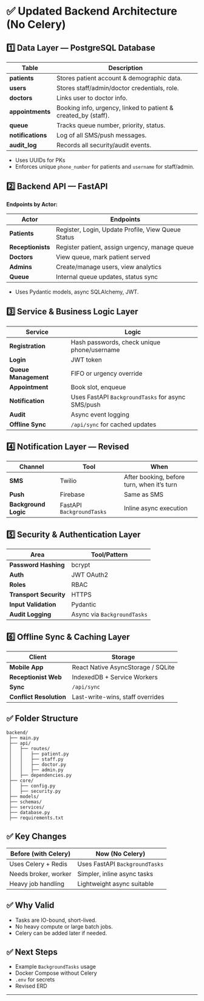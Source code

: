 
# ✅ Updated Backend Architecture (No Celery)

## 1️⃣ Data Layer — PostgreSQL Database

| Table | Description |
|---|---|
| **patients** | Stores patient account & demographic data. |
| **users** | Stores staff/admin/doctor credentials, role. |
| **doctors** | Links user to doctor info. |
| **appointments** | Booking info, urgency, linked to patient & created_by (staff). |
| **queue** | Tracks queue number, priority, status. |
| **notifications** | Log of all SMS/push messages. |
| **audit_log** | Records all security/audit events. |

- Uses UUIDs for PKs
- Enforces unique `phone_number` for patients and `username` for staff/admin.

## 2️⃣ Backend API — FastAPI

**Endpoints by Actor:**

| Actor | Endpoints |
|---|---|
| **Patients** | Register, Login, Update Profile, View Queue Status |
| **Receptionists** | Register patient, assign urgency, manage queue |
| **Doctors** | View queue, mark patient served |
| **Admins** | Create/manage users, view analytics |
| **Queue** | Internal queue updates, status sync |

- Uses Pydantic models, async SQLAlchemy, JWT.

## 3️⃣ Service & Business Logic Layer

| Service | Logic |
|---|---|
| **Registration** | Hash passwords, check unique phone/username |
| **Login** | JWT token |
| **Queue Management** | FIFO or urgency override |
| **Appointment** | Book slot, enqueue |
| **Notification** | Uses FastAPI `BackgroundTasks` for async SMS/push |
| **Audit** | Async event logging |
| **Offline Sync** | `/api/sync` for cached updates |

## 4️⃣ Notification Layer — Revised

| Channel | Tool | When |
|---|---|---|
| **SMS** | Twilio | After booking, before turn, when it’s turn |
| **Push** | Firebase | Same as SMS |
| **Background Logic** | FastAPI `BackgroundTasks` | Inline async execution |

## 5️⃣ Security & Authentication Layer

| Area | Tool/Pattern |
|---|---|
| **Password Hashing** | bcrypt |
| **Auth** | JWT OAuth2 |
| **Roles** | RBAC |
| **Transport Security** | HTTPS |
| **Input Validation** | Pydantic |
| **Audit Logging** | Async via `BackgroundTasks` |

## 6️⃣ Offline Sync & Caching Layer

| Client | Storage |
|---|---|
| **Mobile App** | React Native AsyncStorage / SQLite |
| **Receptionist Web** | IndexedDB + Service Workers |
| **Sync** | `/api/sync` |
| **Conflict Resolution** | Last-write-wins, staff overrides |

## ✅ Folder Structure

```
backend/
 ├── main.py
 ├── api/
 │   ├── routes/
 │   │   ├── patient.py
 │   │   ├── staff.py
 │   │   ├── doctor.py
 │   │   ├── admin.py
 │   ├── dependencies.py
 ├── core/
 │   ├── config.py
 │   ├── security.py
 ├── models/
 ├── schemas/
 ├── services/
 ├── database.py
 ├── requirements.txt
```

## ✅ Key Changes

| Before (with Celery) | Now (No Celery) |
|---|---|
| Uses Celery + Redis | Uses FastAPI `BackgroundTasks` |
| Needs broker, worker | Simpler, inline async tasks |
| Heavy job handling | Lightweight async suitable |

## ✅ Why Valid

- Tasks are IO-bound, short-lived.
- No heavy compute or large batch jobs.
- Celery can be added later if needed.

## ✅ Next Steps

- Example `BackgroundTasks` usage
- Docker Compose without Celery
- `.env` for secrets
- Revised ERD

---

